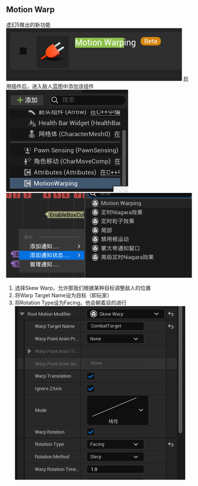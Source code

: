## Motion Warp
虚幻5推出的新功能
![输入图片说明](/imgs/2024-08-29/b8NqgjKj9EG9xNT3.png)
启用插件后，进入敌人蓝图中添加该组件
![输入图片说明](/imgs/2024-08-29/VcUcG5bvFzAT2foN.png)
![输入图片说明](/imgs/2024-08-29/7Dbmh7szJxnD8UXq.png)
1. 选择Skew Warp，允许那我们根据某种目标调整敌人的位置
2. 将Warp Target Name设为目标（即玩家）
3. 将Rotation Type设为Facing，他会朝着目的进行
![输入图片说明](/imgs/2024-08-29/uFhORIaBksS3p65L.png)
<!--stackedit_data:
eyJoaXN0b3J5IjpbMTE1OTc1NDA3NywxMDgzNjk2NDA4LDIzNT
QwNjQ4MCwzOTY3OTk1Ml19
-->